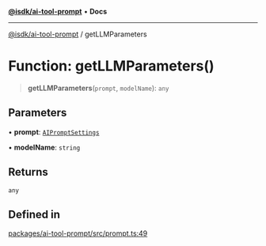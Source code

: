 [**@isdk/ai-tool-prompt**](../README.md) • **Docs**

***

[@isdk/ai-tool-prompt](../globals.md) / getLLMParameters

# Function: getLLMParameters()

> **getLLMParameters**(`prompt`, `modelName`): `any`

## Parameters

• **prompt**: [`AIPromptSettings`](../interfaces/AIPromptSettings.md)

• **modelName**: `string`

## Returns

`any`

## Defined in

[packages/ai-tool-prompt/src/prompt.ts:49](https://github.com/isdk/ai-tool-prompt.js/blob/db68a2def162f8b3a993e98a144d8f84707a7b4f/src/prompt.ts#L49)

